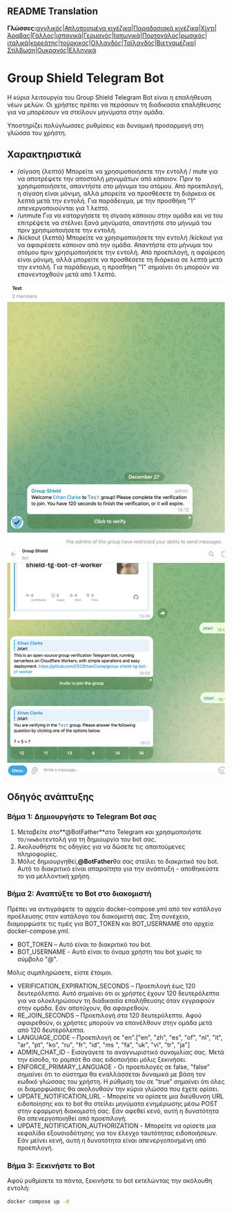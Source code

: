 ## README Translation

**Γλώσσες:**[αγγλικός](README.md)\|[Απλοποιημένα κινέζικα](README.zh-CN.md)\|[Παραδοσιακά κινέζικα](README.zh-TW.md)\|[Χίντι](README.hi.md)\|[Άραβας](README.ar.md)\|[Γάλλος](README.fr.md)\|[ισπανικά](README.es.md)\|[Γερμανός](README.de.md)\|[Ιαπωνικά](README.ja.md)\|[Πορτογάλος](README.pt.md)\|[ρωσικός](README.ru.md)\|[ιταλικά](README.it.md)\|[κορεάτης](README.ko.md)\|[τούρκικος](README.tr.md)\|[Ολλανδός](README.nl.md)\|[Ταϊλανδός](README.th.md)\|[Βιετναμέζικο](README.vi.md)\|[Στίλβωση](README.pl.md)\|[Ουκρανός](README.uk.md)\|[Ελληνικά](README.el.md)

# Group Shield Telegram Bot

Η κύρια λειτουργία του Group Shield Telegram Bot είναι η επαλήθευση νέων μελών. Οι χρήστες πρέπει να περάσουν τη διαδικασία επαλήθευσης για να μπορέσουν να στείλουν μηνύματα στην ομάδα.

Υποστηρίζει πολύγλωσσες ρυθμίσεις και δυναμική προσαρμογή στη γλώσσα του χρήστη.

## Χαρακτηριστικά

-   /σίγαση {λεπτά}
    Μπορείτε να χρησιμοποιήσετε την εντολή / mute για να αποτρέψετε την αποστολή μηνυμάτων από κάποιον. Πριν το χρησιμοποιήσετε, απαντήστε στο μήνυμα του ατόμου. Από προεπιλογή, η σίγαση είναι μόνιμη, αλλά μπορείτε να προσθέσετε τη διάρκεια σε λεπτά μετά την εντολή. Για παράδειγμα, με την προσθήκη "1" απενεργοποιούνται για 1 λεπτό.
-   /unmute Για να καταργήσετε τη σίγαση κάποιου στην ομάδα και να του επιτρέψετε να στέλνει ξανά μηνύματα, απαντήστε στο μήνυμά του πριν χρησιμοποιήσετε την εντολή.
-   /kickout {λεπτά} 
    Μπορείτε να χρησιμοποιήσετε την εντολή /kickout για να αφαιρέσετε κάποιον από την ομάδα. Απαντήστε στο μήνυμα του ατόμου πριν χρησιμοποιήσετε την εντολή. Από προεπιλογή, η αφαίρεση είναι μόνιμη, αλλά μπορείτε να προσθέσετε τη διάρκεια σε λεπτά μετά την εντολή. Για παράδειγμα, η προσθήκη "1" σημαίνει ότι μπορούν να επανενταχθούν μετά από 1 λεπτό.

![screenshot](https://raw.githubusercontent.com/CECEthanClarke/group-shield-tg-bot/refs/heads/main/other/image.png)![screenshot](https://raw.githubusercontent.com/CECEthanClarke/group-shield-tg-bot/refs/heads/main/other/image2.png)

## Οδηγός ανάπτυξης

### Βήμα 1: Δημιουργήστε το Telegram Bot σας

1.  Μεταβείτε στο**@BotFather**στο Telegram και χρησιμοποιήστε το`/newbot`εντολή για τη δημιουργία του bot σας.
2.  Ακολουθήστε τις οδηγίες για να δώσετε τις απαιτούμενες πληροφορίες.
3.  Μόλις δημιουργηθεί,**@BotFather**θα σας στείλει το διακριτικό του bot. Αυτό το διακριτικό είναι απαραίτητο για την ανάπτυξη - αποθηκεύστε το για μελλοντική χρήση.

### Βήμα 2: Αναπτύξτε το Bot στο διακομιστή

Πρέπει να αντιγράψετε το αρχείο docker-compose.yml από τον κατάλογο προέλευσης στον κατάλογο του διακομιστή σας. Στη συνέχεια, διαμορφώστε τις τιμές για BOT_TOKEN και BOT_USERNAME στο αρχείο docker-compose.yml.

-   BOT_TOKEN – Αυτό είναι το διακριτικό του bot.
-   BOT_USERNAME - Αυτό είναι το όνομα χρήστη του bot χωρίς το σύμβολο "@".

Μόλις συμπληρώσετε, είστε έτοιμοι.

-   VERIFICATION_EXPIRATION_SECONDS – Προεπιλογή έως 120 δευτερόλεπτα. Αυτό σημαίνει ότι οι χρήστες έχουν 120 δευτερόλεπτα για να ολοκληρώσουν τη διαδικασία επαλήθευσης όταν εγγραφούν στην ομάδα. Εάν αποτύχουν, θα αφαιρεθούν.
-   RE_JOIN_SECONDS – Προεπιλογή στα 120 δευτερόλεπτα. Αφού αφαιρεθούν, οι χρήστες μπορούν να επανέλθουν στην ομάδα μετά από 120 δευτερόλεπτα.
-   LANGUAGE_CODE – Προεπιλογή σε "en".["en", "zh", "es", "of", "nl", "it", "ar", "pt", "ko", "ru", "fr", "id", "ms ", "fa", "uk", "vi", "tr", "ja"]
-   ADMIN_CHAT_ID - Εισαγάγετε το αναγνωριστικό συνομιλίας σας. Μετά την είσοδο, το ρομπότ θα σας ειδοποιήσει μόλις ξεκινήσει.
-   ENFORCE_PRIMARY_LANGUAGE - Οι προεπιλογές σε false, "false" σημαίνει ότι το σύστημα θα εναλλάσσεται δυναμικά με βάση τον κωδικό γλώσσας του χρήστη. Η ρύθμιση του σε "true" σημαίνει ότι όλες οι διαμορφώσεις θα ακολουθούν την κύρια γλώσσα που έχετε ορίσει.
-   UPDATE_NOTIFICATION_URL - Μπορείτε να ορίσετε μια διεύθυνση URL ειδοποίησης και το bot θα στείλει μηνύματα ενημέρωσης μέσω POST στην εφαρμογή διακομιστή σας. Εάν αφεθεί κενό, αυτή η δυνατότητα θα απενεργοποιηθεί από προεπιλογή.
-   UPDATE_NOTIFICATION_AUTHORIZATION - Μπορείτε να ορίσετε μια κεφαλίδα εξουσιοδότησης για τον έλεγχο ταυτότητας ειδοποιήσεων. Εάν μείνει κενή, αυτή η δυνατότητα είναι απενεργοποιημένη από προεπιλογή.

### Βήμα 3: Ξεκινήστε το Bot

Αφού ρυθμίσετε τα πάντα, ξεκινήστε το bot εκτελώντας την ακόλουθη εντολή:

```bash
docker compose up -d
```
